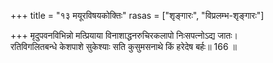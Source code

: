 +++
title = "१३ मयूरविषयकोक्तिः"
rasas = ["शृङ्गारः", "विप्रलम्भ-शृङ्गारः"]

+++
मृदुपवनविभिन्नो मत्प्रियाया विनाशाद्धनरुचिरकलापो निःसपत्नोऽद्य जातः।  
रतिविगलितबन्धे केशपाशे सुकेश्याः सति कुसुमसनाथे किं हरेदेष बर्हः॥ 166 ॥  